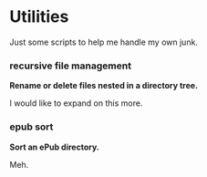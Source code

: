 # Utilities
Just some scripts to help me handle my own junk.

### recursive file management
**Rename or delete files nested in a directory tree.**

I would like to expand on this more.

### epub sort
**Sort an ePub directory.**

Meh.
